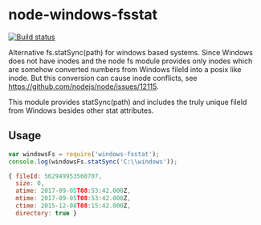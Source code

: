 # node-windows-fsstat

[![Build status](https://ci.appveyor.com/api/projects/status/iikdg1nngoc1272j?svg=true)](https://ci.appveyor.com/project/raffis/node-windows-fsstat)

Alternative fs.statSync(path) for windows based systems. Since Windows does not have inodes and the node fs module
provides only inodes which are somehow converted numbers from Windows fileId into a posix like inode.
But this conversion can cause inode conflicts, see https://github.com/nodejs/node/issues/12115.

This module provides statSync(path) and includes the truly unique fileId from Windows besides other stat attributes.

## Usage

```javascript
var windowsFs = require('windows-fsstat');
console.log(windowsFs.statSync('C:\\windows'));

{ fileId: 562949953560707,
  size: 0,
  atime: 2017-09-05T08:53:42.000Z,
  mtime: 2017-09-05T08:53:42.000Z,
  ctime: 2015-12-08T08:15:42.000Z,
  directory: true }
````
